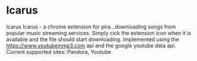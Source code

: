 # Icarus
Icarus  Icarus - a chrome extension for pira...downloading songs from popular music streaming services. Simply cick the extension icon when it is available and the file should start downloading. Implemented using the https://www.youtubeinmp3.com api and the google youtube data api.  Current supported sites: Pandora, Youtube
